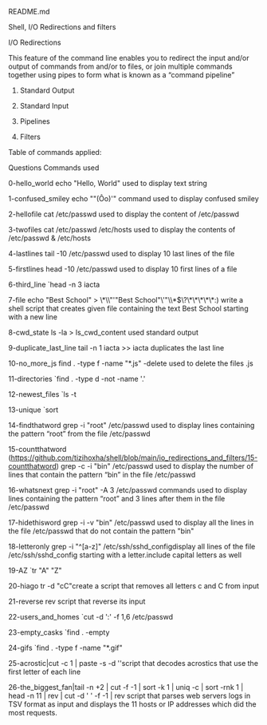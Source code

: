 README.md

Shell, I/O Redirections and filters

I/O Redirections

This feature of the command line enables you to redirect the input and/or output of commands from and/or to files, or join multiple commands together using pipes to form what is known as a “command pipeline”

1. Standard Output

2. Standard Input

3. Pipelines

4. Filters

Table of commands applied:

Questions	  Commands used

0-hello_world	  echo "Hello, World" used to display text string

1-confused_smiley echo "\"(Ôo)'" command used to display confused smiley

2-hellofile	  cat /etc/passwd used to display the content of /etc/passwd

3-twofiles	  cat /etc/passwd /etc/hosts used to display the contents of /etc/passwd & /etc/hosts

4-lastlines	  tail -10 /etc/passwd used to display 10 last lines of the file

5-firstlines	  head -10 /etc/passwd used to display 10 first lines of a file

6-third_line	  `head -n 3 iacta

7-file		  echo "Best School" > \\\*\\\\"'\"Best School\"\\'"\\\\\*\$\\\?\\\*\\\*\\\*\\\*\\\*\:\) write a shell script that creates given file containing the text Best School starting with a new line

8-cwd_state	  ls -la > ls_cwd_content used standard output

9-duplicate_last_line	 tail -n 1 iacta >> iacta duplicates the last line

10-no_more_js		 find . -type f -name "*.js" -delete used to delete the files .js

11-directories		 `find . -type d -not -name '.'

12-newest_files		 `ls -t

13-unique		 `sort

14-findthatword		 grep -i "root" /etc/passwd used to display lines containing the pattern “root” from the file /etc/passwd

15-countthatword
(https://github.com/tizihoxha/shell/blob/main/io_redirections_and_filters/15-countthatword)
grep -c -i "bin" /etc/passwd used to display the number of lines that contain the pattern “bin” in the file /etc/passwd

16-whatsnext											grep -i "root" -A 3 /etc/passwd commands used to display lines containing the pattern “root” and 3 lines after them in the file /etc/passwd

17-hidethisword											grep -i -v "bin" /etc/passwd used to display all the lines in the file /etc/passwd that do not contain the pattern "bin"

18-letteronly											grep -i "^[a-z]" /etc/ssh/sshd_configdisplay all lines of the file /etc/ssh/sshd_config starting with a letter.include capital letters as well

19-AZ												`tr "A" "Z"

20-hiago											tr -d "cC"create a script that removes all letters c and C from input

21-reverse											rev script that reverse its input

22-users_and_homes										`cut -d ':' -f 1,6 /etc/passwd

23-empty_casks											`find . -empty

24-gifs												`find . -type f -name "*.gif"

25-acrostic|cut -c 1 | paste -s -d ''script that decodes acrostics that use the first letter of each line


26-the_biggest_fan|tail -n +2 | cut -f -1 | sort -k 1 | uniq -c | sort -rnk 1 | head -n 11 | rev | cut -d ' ' -f -1 | rev script that parses web servers logs in TSV format as input and displays the 11 hosts or IP addresses which did the most requests. 